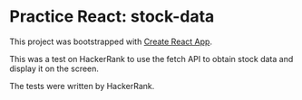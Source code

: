 # Practice React: stock-data

This project was bootstrapped with [Create React App](https://github.com/facebook/create-react-app).

This was a test on HackerRank to use the fetch API to obtain stock data and display it on the screen.

The tests were written by HackerRank.